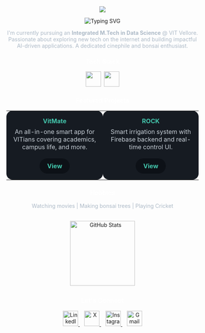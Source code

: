 <!-- GitHub Profile for Rishi Kethan Reddy -->

<!-- 🔷 Top SVG Wave -->
<div align="center">
  <img src="https://capsule-render.vercel.app/api?type=blur&height=270&color=gradient&text=Rishi%20Kethan%20Reddy&fontSize=70" />


  <p align="center">
    <img src="https://readme-typing-svg.demolab.com?font=Open+Sans&weight=600&size=22&duration=2000&pause=1000&color=43C6AC&center=true&vCenter=true&width=435&lines=AI+Researcher;Full+Stack+Developer;Tech+Enthusiast" alt="Typing SVG" />
  </p>

  <p style="color: #ADBAC7; max-width: 700px;">
    I'm currently pursuing an <strong>Integrated M.Tech in Data Science</strong> @ VIT Vellore. Passionate about exploring new tech on the internet and building impactful AI-driven applications. A dedicated cinephile and bonsai enthusiast.
  </p>

  <h3 style="font-weight:bold; color:#ffffff;">Tech Stack</h3>

  <p align="center">
    <img src="https://skillicons.dev/icons?i=html,css,js,ts,react,nodejs" height="40"/>&nbsp;
    <img src="https://skillicons.dev/icons?i=tailwind,firebase,supabase,python,java,cpp" height="40"/>
  </p>

  <h3 align="center" style="color:#ffffff; font-weight:bold;">Featured Projects</h3>

  <table align="center" style="border-collapse: collapse; border-spacing: 0;">
    <tr>
      <td align="center" style="background-color:#161B22; border-radius:16px; color:#C9D1D9; width:300px; padding:16px;">
        <h4 style="color:#43C6AC; margin: 0;">VitMate</h4>
        <p style="margin: 8px 0;">An all-in-one smart app for VITians covering academics, campus life, and more.</p>
        <a href="https://drive.google.com/file/d/1SrE6RSgknQ0-uYPYTbXAgiqyJrjTxk6x/view?usp=drivesdk" 
           style="display:inline-block; margin-top:12px; padding:10px 20px; border-radius:24px; background-color:#0D1117; color:#43C6AC; text-decoration:none; font-weight:bold;">
          View
        </a>
      </td>
      <td align="center" style="background-color:#161B22; border-radius:16px; color:#C9D1D9; width:300px; padding:16px;">
        <h4 style="color:#43C6AC; margin: 0;">ROCK</h4>
        <p style="margin: 8px 0;">Smart irrigation system with Firebase backend and real-time control UI.</p>
        <a href="https://rock-irrigation-app-2.web.app/" 
           style="display:inline-block; margin-top:12px; padding:10px 20px; border-radius:24px; background-color:#0D1117; color:#43C6AC; text-decoration:none; font-weight:bold;">
          View
        </a>
      </td>
    </tr>
  </table>

  <h3 style="font-weight:bold; color:#ffffff;">Hobbies</h3>

  <p style="color: #ADBAC7;" align="center">
    Watching movies | Making bonsai trees | Playing Cricket
  </p>

  <br>

  <a href="https://github.com/RishiKethanReddy">
    <img src="https://github-readme-stats.vercel.app/api?username=RishiKethanReddy&show_icons=true&theme=tokyonight&hide=stars&count_private=true&hide_border=true&bg_color=0D1117&title_color=43C6AC&icon_color=43C6AC&text_color=C9D1D9" height="170" alt="GitHub Stats"/>
  </a>
<h2></h2>
  <h3 style="font-weight:bold; color:#ffffff;">Let's Connect</h3>

  <p align="center">
    <a href="https://www.linkedin.com/in/rishikethanreddy" target="_blank">
      <img src="https://img.icons8.com/color/96/linkedin.png" width="40" alt="LinkedIn"/>
    </a>&nbsp;&nbsp;
    <a href="https://x.com/prkr29?s=08" target="_blank">
      <img src="https://img.icons8.com/ios-glyphs/90/ffffff/twitterx.png" width="40" alt="X"/>
    </a>&nbsp;&nbsp;
    <a href="https://www.instagram.com/igobyrishi" target="_blank">
      <img src="https://img.icons8.com/fluency/96/instagram-new.png" width="40" alt="Instagram"/>
    </a>&nbsp;&nbsp;
    <a href="mailto:palarishikethanreddy@gmail.com" target="_blank">
      <img src="https://img.icons8.com/color/96/gmail-new.png" width="40" alt="Gmail"/>
    </a>
  </p>
</div>
</div>
